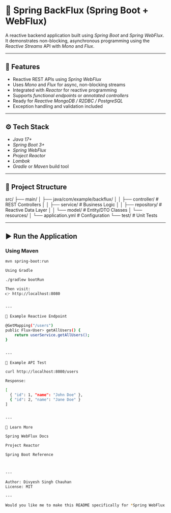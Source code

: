 # 🌸 Spring BackFlux (Spring Boot + WebFlux)

A reactive backend application built using *Spring Boot* and *Spring WebFlux*.  
It demonstrates non-blocking, asynchronous programming using the *Reactive Streams* API with *Mono* and *Flux*.

---

## 🚀 Features
- Reactive REST APIs using *Spring WebFlux*
- Uses *Mono* and *Flux* for async, non-blocking streams
- Integrated with *Reactor* for reactive programming
- Supports *functional endpoints* or *annotated controllers*
- Ready for *Reactive MongoDB / R2DBC / PostgreSQL*
- Exception handling and validation included

---

## ⚙ Tech Stack
- *Java 17+*
- *Spring Boot 3+*
- *Spring WebFlux*
- *Project Reactor*
- *Lombok*
- *Gradle* or *Maven* build tool

---

## 🧩 Project Structure

src/ ├── main/ │   ├── java/com/example/backflux/ │   │   ├── controller/     # REST Controllers │   │   ├── service/        # Business Logic │   │   ├── repository/     # Reactive Data Layer │   │   └── model/          # Entity/DTO Classes │   └── resources/ │       └── application.yml # Configuration └── test/                   # Unit Tests

---

## ▶ Run the Application
### Using Maven
```bash
mvn spring-boot:run

Using Gradle

./gradlew bootRun

Then visit:
👉 http://localhost:8080


---

🧠 Example Reactive Endpoint

@GetMapping("/users")
public Flux<User> getAllUsers() {
    return userService.getAllUsers();
}


---

🧰 Example API Test

curl http://localhost:8080/users

Response:

[
  { "id": 1, "name": "John Doe" },
  { "id": 2, "name": "Jane Doe" }
]


---

📘 Learn More

Spring WebFlux Docs

Project Reactor

Spring Boot Reference



---

Author: Divyesh Singh Chauhan
License: MIT

---

Would you like me to make this README specifically for *Spring WebFlux with MongoDB* or *PostgreSQL (R2DBC)*?
